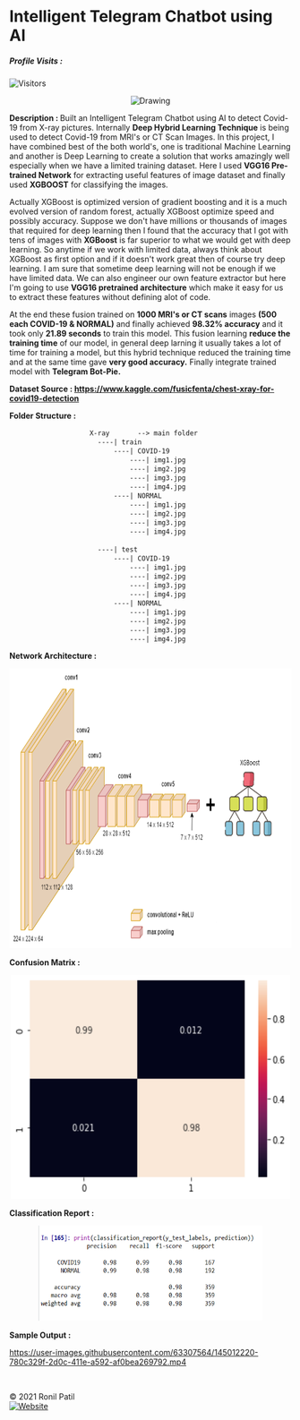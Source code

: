 # Intelligent Telegram Chatbot using AI

##### Profile Visits : 
![Visitors](https://visitor-badge.glitch.me/badge?page_id=ronylpatil.Intelligent-Telegram-Chatbot-using-AI&left_color=lightgrey&right_color=yellow&left_text=visitors) 

<p align="center">
  <img class="center" src ="https://d2vrvpw63099lz.cloudfront.net/introducing-corona-chatbot/header.png" alt="Drawing" style="width: 1300px; height: 400px">
</p>

<b>Description : </b>Built an Intelligent Telegram Chatbot using AI to detect Covid-19 from X-ray pictures. Internally __Deep Hybrid Learning Technique__ is being used to detect Covid-19 from MRI's or CT Scan Images. In this project, I have combined best of the both world's, one is traditional Machine Learning and another is Deep Learning to create a solution that works amazingly well especially when we have a limited training dataset. Here I used __VGG16 Pre-trained Network__ for extracting useful features of image dataset and finally used __XGBOOST__ for classifying the images.

 Actually XGBoost is optimized version of gradient boosting and it is a much evolved version of random forest, actually XGBoost optimize speed 
                       and possibly accuracy. Suppose we don't have millions or thousands of images that required for deep learning then I found 
                       that the accuracy that I got with tens of images with __XGBoost__ is far superior to what we would get with deep learning. 
                       So anytime if we work with limited data, always think about XGBoost as first option and if it doesn't work great then of 
                       course try deep learning. I am sure that sometime deep learning will not be enough if we have limited data. We can also 
                       engineer our own feature extractor but here I'm going to use __VGG16 pretrained architecture__ which make it easy for us to extract these 
                       features without defining alot of code.
                       
At the end these fusion trained 
                       on __1000 MRI's or CT scans__ images __(500 each COVID-19 & NORMAL)__ and finally achieved __98.32% accuracy__ and it took only __21.89 seconds__ to 
                       train this model. This fusion learning __reduce the training time__ of our model, in general deep larning
                       it usually takes a lot of time for training a model, but this hybrid technique reduced the training
                       time and at the same time gave __very good accuracy.__
Finally integrate trained model with __Telegram Bot-Pie.__ 

<b>Dataset Source : https://www.kaggle.com/fusicfenta/chest-xray-for-covid19-detection</b>

<b>Folder Structure : </b>
```
                    X-ray       --> main folder
                      ----| train      
                          ----| COVID-19
                              ----| img1.jpg
                              ----| img2.jpg
                              ----| img3.jpg
                              ----| img4.jpg
                          ----| NORMAL
                              ----| img1.jpg
                              ----| img2.jpg
                              ----| img3.jpg
                              ----| img4.jpg

                      ----| test
                          ----| COVID-19
                              ----| img1.jpg
                              ----| img2.jpg
                              ----| img3.jpg
                              ----| img4.jpg
                          ----| NORMAL
                              ----| img1.jpg
                              ----| img2.jpg
                              ----| img3.jpg
                              ----| img4.jpg 
```

<b>Network Architecture : </b>
<p align="center">
  <img class="center" src ="/main/vgg.png" alt="Drawing" style="width: 900px; height: 500px">
</p>

<b>Confusion Matrix : </b>
<p align="center">
  <img class="center" src ="/main/confusion matrix.png" alt="Drawing" style="width: 500px; height: 400px">
</p>

<b>Classification Report : </b>
<p align="center">
  <img class="center" src ="/main/classification report.png" alt="Drawing" style="width: 400px; height: 170px">
</p>

<b>Sample Output : </b>

https://user-images.githubusercontent.com/63307564/145012220-780c329f-2d0c-411e-a592-af0bea269792.mp4

<!-- ![Made with love in India](https://madewithlove.now.sh/in?heart=true&template=for-the-badge) -->
<br>

© 2021 Ronil Patil<br>
[![Website](https://img.shields.io/badge/Made%20with-%E2%9D%A4-important?style=for-the-badge&url=https://www.linkedin.com/in/ronylpatil/)](https://www.linkedin.com/in/ronylpatil/)
